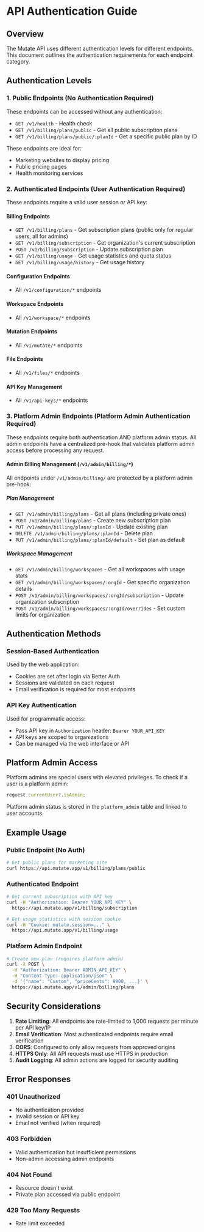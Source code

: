 # API Authentication Guide

## Overview

The Mutate API uses different authentication levels for different endpoints. This document outlines the authentication requirements for each endpoint category.

## Authentication Levels

### 1. Public Endpoints (No Authentication Required)

These endpoints can be accessed without any authentication:

- `GET /v1/health` - Health check
- `GET /v1/billing/plans/public` - Get all public subscription plans
- `GET /v1/billing/plans/public/:planId` - Get a specific public plan by ID

These endpoints are ideal for:

- Marketing websites to display pricing
- Public pricing pages
- Health monitoring services

### 2. Authenticated Endpoints (User Authentication Required)

These endpoints require a valid user session or API key:

#### Billing Endpoints

- `GET /v1/billing/plans` - Get subscription plans (public only for regular users, all for admins)
- `GET /v1/billing/subscription` - Get organization's current subscription
- `POST /v1/billing/subscription` - Update subscription plan
- `GET /v1/billing/usage` - Get usage statistics and quota status
- `GET /v1/billing/usage/history` - Get usage history

#### Configuration Endpoints

- All `/v1/configuration/*` endpoints

#### Workspace Endpoints

- All `/v1/workspace/*` endpoints

#### Mutation Endpoints

- All `/v1/mutate/*` endpoints

#### File Endpoints

- All `/v1/files/*` endpoints

#### API Key Management

- All `/v1/api-keys/*` endpoints

### 3. Platform Admin Endpoints (Platform Admin Authentication Required)

These endpoints require both authentication AND platform admin status. All admin endpoints have a centralized pre-hook that validates platform admin access before processing any request.

#### Admin Billing Management (`/v1/admin/billing/*`)

All endpoints under `/v1/admin/billing/` are protected by a platform admin pre-hook:

##### Plan Management

- `GET /v1/admin/billing/plans` - Get all plans (including private ones)
- `POST /v1/admin/billing/plans` - Create new subscription plan
- `PUT /v1/admin/billing/plans/:planId` - Update existing plan
- `DELETE /v1/admin/billing/plans/:planId` - Delete plan
- `PUT /v1/admin/billing/plans/:planId/default` - Set plan as default

##### Workspace Management

- `GET /v1/admin/billing/workspaces` - Get all workspaces with usage stats
- `GET /v1/admin/billing/workspaces/:orgId` - Get specific organization details
- `POST /v1/admin/billing/workspaces/:orgId/subscription` - Update organization subscription
- `POST /v1/admin/billing/workspaces/:orgId/overrides` - Set custom limits for organization

## Authentication Methods

### Session-Based Authentication

Used by the web application:

- Cookies are set after login via Better Auth
- Sessions are validated on each request
- Email verification is required for most endpoints

### API Key Authentication

Used for programmatic access:

- Pass API key in `Authorization` header: `Bearer YOUR_API_KEY`
- API keys are scoped to organizations
- Can be managed via the web interface or API

## Platform Admin Access

Platform admins are special users with elevated privileges. To check if a user is a platform admin:

```javascript
request.currentUser?.isAdmin;
```

Platform admin status is stored in the `platform_admin` table and linked to user accounts.

## Example Usage

### Public Endpoint (No Auth)

```bash
# Get public plans for marketing site
curl https://api.mutate.app/v1/billing/plans/public
```

### Authenticated Endpoint

```bash
# Get current subscription with API key
curl -H "Authorization: Bearer YOUR_API_KEY" \
  https://api.mutate.app/v1/billing/subscription

# Get usage statistics with session cookie
curl -H "Cookie: mutate.session=..." \
  https://api.mutate.app/v1/billing/usage
```

### Platform Admin Endpoint

```bash
# Create new plan (requires platform admin)
curl -X POST \
  -H "Authorization: Bearer ADMIN_API_KEY" \
  -H "Content-Type: application/json" \
  -d '{"name": "Custom", "priceCents": 9900, ...}' \
  https://api.mutate.app/v1/admin/billing/plans
```

## Security Considerations

1. **Rate Limiting**: All endpoints are rate-limited to 1,000 requests per minute per API key/IP
2. **Email Verification**: Most authenticated endpoints require email verification
3. **CORS**: Configured to only allow requests from approved origins
4. **HTTPS Only**: All API requests must use HTTPS in production
5. **Audit Logging**: All admin actions are logged for security auditing

## Error Responses

### 401 Unauthorized

- No authentication provided
- Invalid session or API key
- Email not verified (when required)

### 403 Forbidden

- Valid authentication but insufficient permissions
- Non-admin accessing admin endpoints

### 404 Not Found

- Resource doesn't exist
- Private plan accessed via public endpoint

### 429 Too Many Requests

- Rate limit exceeded

